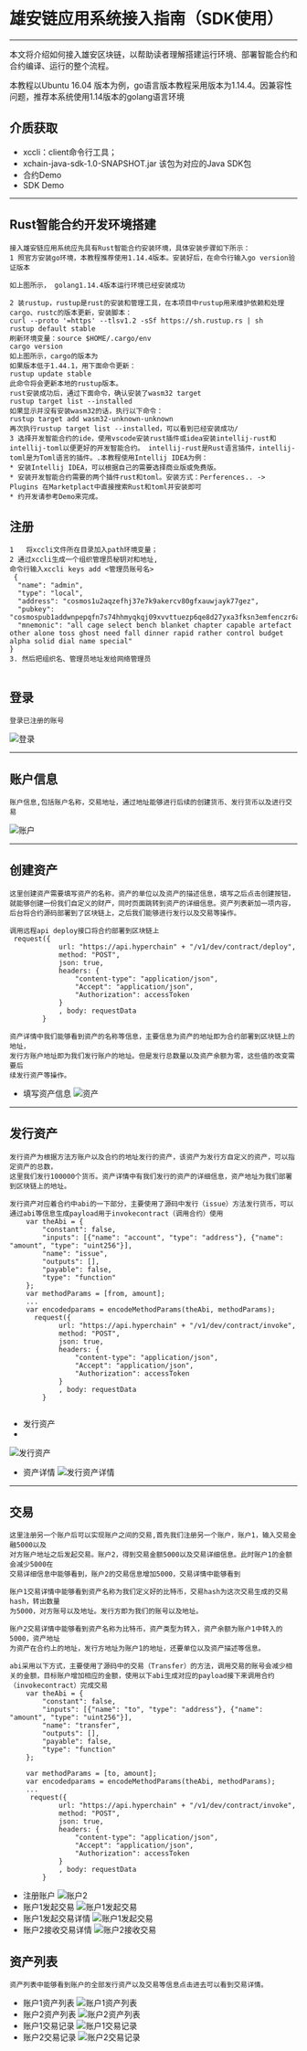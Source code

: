 # 雄安链应用系统接入指南（SDK使用）
---
本文将介绍如何接入雄安区块链，以帮助读者理解搭建运行环境、部署智能合约和合约编译、运行的整个流程。

本教程以Ubuntu 16.04 版本为例，go语言版本教程采用版本为1.14.4。因兼容性问题，推荐本系统使用1.14版本的golang语言环境
## 介质获取
* xccli：client命令行工具；
* xchain-java-sdk-1.0-SNAPSHOT.jar  该包为对应的Java SDK包
* 合约Demo
* SDK Demo

---
## Rust智能合约开发环境搭建
```
接入雄安链应用系统应先具有Rust智能合约安装环境，具体安装步骤如下所示：
1 照官方安装go环境，本教程推荐使用1.14.4版本。安装好后，在命令行输入go version验证版本

如上图所示， golang1.14.4版本运行环境已经安装成功

2 装rustup，rustup是rust的安装和管理工具，在本项目中rustup用来维护依赖和处理cargo、rustc的版本更新，安装脚本：
curl --proto '=https' --tlsv1.2 -sSf https://sh.rustup.rs | sh
rustup default stable
刷新环境变量：source $HOME/.cargo/env
cargo version
如上图所示，cargo的版本为
如果版本低于1.44.1，用下面命令更新：
rustup update stable
此命令将会更新本地的rustup版本。
rust安装成功后，通过下面命令，确认安装了wasm32 target
rustup target list --installed
如果显示并没有安装wasm32的话，执行以下命令：
rustup target add wasm32-unknown-unknown
再次执行rustup target list --installed，可以看到已经安装成功/ 
3 选择开发智能合约的ide，使用vscode安装rust插件或idea安装intellij-rust和intellij-toml以便更好的开发智能合约。 intellij-rust是Rust语言插件，intellij-toml是为Toml语言的插件。.本教程使用Intellij IDEA为例：
* 安装Intellij IDEA，可以根据自己的需要选择商业版或免费版。
* 安装开发智能合约需要的两个插件rust和toml。安装方式：Perferences.. -> Plugins 在Marketplact中直接搜索Rust和toml并安装即可
* 约开发请参考Demo来完成。 
```
## 注册
```
1	将xccli文件所在目录加入path环境变量；
2 通过xccli生成一个组织管理员秘钥对和地址,
命令行输入xccli keys add <管理员账号名>
 {
  "name": "admin",
  "type": "local",
  "address": "cosmos1u2aqzefhj37e7k9akercv80gfxauwjayk77gez",
  "pubkey": "cosmospub1addwnpepqfn7s74hhmyqkqj09xvvttuezp6qe8d27yxa3fksn3emfenczr6acmq2v59",
  "mnemonic": "all cage select bench blanket chapter capable artefact other alone toss ghost need fall dinner rapid rather control budget alpha solid dial name special"
}
3. 然后把组织名、管理员地址发给网络管理员


```
## 登录
```
登录已注册的账号
```
![登录](imgs/登录.png)

---
## 账户信息
```
账户信息,包括账户名称，交易地址，通过地址能够进行后续的创建货币、发行货币以及进行交易
```
![账户](imgs/账户1信息.png)

---

## 创建资产
```
这里创建资产需要填写资产的名称，资产的单位以及资产的描述信息，填写之后点击创建按钮，  
就能够创建一份我们自定义的财产，同时页面跳转到资产的详细信息。资产列表新加一项内容，  
后台将合约源码部署到了区块链上，之后我们能够进行发行以及交易等操作。
```
```
调用远程api deploy接口将合约部署到区块链上
 request({
            url: "https://api.hyperchain" + "/v1/dev/contract/deploy",
            method: "POST",
            json: true,
            headers: {
                "content-type": "application/json",
                "Accept": "application/json",
                "Authorization": accessToken
            }
            , body: requestData
        }
```
```
资产详情中我们能够看到资产的名称等信息，主要信息为资产的地址即为合约部署到区块链上的地址，  
发行方账户地址即为我们发行账户的地址。但是发行总数量以及资产余额为零，这些值的改变需要后  
续发行资产等操作。
```
* 填写资产信息
![资产](imgs/创建资产.png)
---
## 发行资产

```
发行资产为根据方法方账户以及合约的地址发行的资产，该资产为发行方自定义的资产，可以指定资产的总数，  
这里我们发行100000个货币。资产详情中有我们发行的资产的详细信息，资产地址为我们部署到区块链上的地址。
```
```
发行资产对应着合约中abi的一下部分，主要使用了源码中发行（issue）方法发行货币，可以通过abi等信息生成payload用于invokecontract（调用合约）使用
    var theAbi = {
        "constant": false,
        "inputs": [{"name": "account", "type": "address"}, {"name": "amount", "type": "uint256"}],
        "name": "issue",
        "outputs": [],
        "payable": false,
        "type": "function"
    };
    var methodParams = [from, amount];
    ...
    var encodedparams = encodeMethodParams(theAbi, methodParams);
      request({
            url: "https://api.hyperchain" + "/v1/dev/contract/invoke",
            method: "POST",
            json: true,
            headers: {
                "content-type": "application/json",
                "Accept": "application/json",
                "Authorization": accessToken
            }
            , body: requestData
        }
    
```

* 发行资产
* 
![发行资产](imgs/发行资产.png)
* 资产详情
![发行资产详情](imgs/发行资产详情.png)
---
## 交易
```
这里注册另一个账户后可以实现账户之间的交易,首先我们注册另一个账户，账户1，输入交易金融5000以及  
对方账户地址之后发起交易。账户2，得到交易金额5000以及交易详细信息。此时账户1的金额会减少5000在  
交易详细信息中能够看到，账户2的交易信息增加5000，交易详情中能够看到
```
```
账户1交易详情中能够看到资产名称为我们定义好的比特币，交易hash为这次交易生成的交易hash，转出数量  
为5000，对方账号以及地址。发行方即为我们的账号以及地址。
```
```
账户2交易详情中能够看到资产名称为比特币，资产类型为转入，资产余额为账户1中转入的5000，资产地址  
为资产在合约上的地址，发行方地址为账户1的地址，还要单位以及资产描述等信息。
```
```
abi采用以下方式，主要使用了源码中的交易（Transfer）的方法，调用交易的账号会减少相关的金额，目标账户增加相应的金额，使用以下abi生成对应的payload接下来调用合约（invokecontract）完成交易
    var theAbi = {
        "constant": false,
        "inputs": [{"name": "to", "type": "address"}, {"name": "amount", "type": "uint256"}],
        "name": "transfer",
        "outputs": [],
        "payable": false,
        "type": "function"
    };

    var methodParams = [to, amount];
    var encodedparams = encodeMethodParams(theAbi, methodParams);
    ...
     request({
            url: "https://api.hyperchain" + "/v1/dev/contract/invoke",
            method: "POST",
            json: true,
            headers: {
                "content-type": "application/json",
                "Accept": "application/json",
                "Authorization": accessToken
            }
            , body: requestData
        }
```
* 注册账户
![账户2](imgs/账户2信息.png)
* 账户1发起交易
![账户1发起交易](imgs/账户1发起交易.png)
* 账户1发起交易详情
![账户1发起交易](imgs/账户1发起交易详情.png)
* 账户2接收交易详情
![账户2接收交易](imgs/账户2接收交易详情.png)

## 资产列表
```
资产列表中能够看到账户的全部发行资产以及交易等信息点击进去可以看到交易详情。
```
* 账户1资产列表
![账户1资产列表](imgs/账户1资产列表.png)
* 账户2资产列表
![账户2资产列表](imgs/账户2资产列表.png)
* 账户1交易记录
![账户1交易记录](imgs/账户1交易记录.png)
* 账户2交易记录
![账户2交易记录](imgs/账户2交易记录.png)
